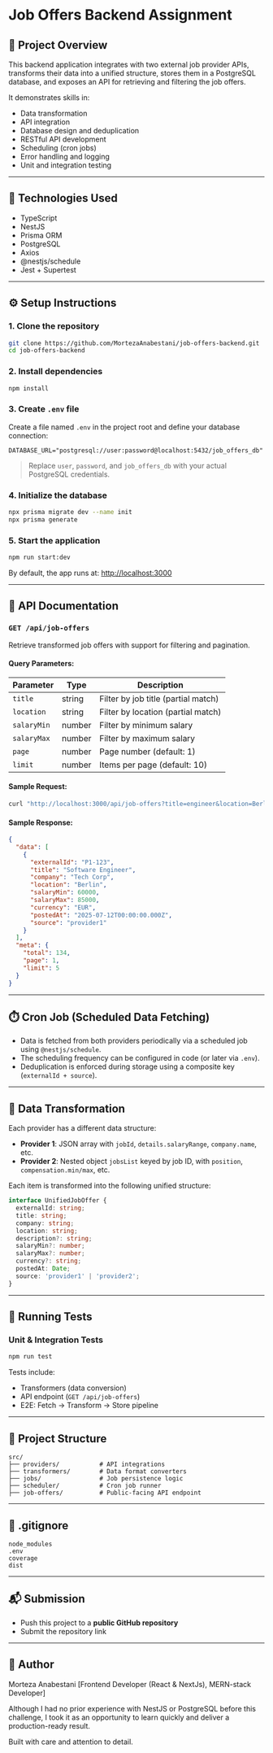 
# Job Offers Backend Assignment

## 📌 Project Overview

This backend application integrates with two external job provider APIs, transforms their data into a unified structure, stores them in a PostgreSQL database, and exposes an API for retrieving and filtering the job offers.

It demonstrates skills in:
- Data transformation
- API integration
- Database design and deduplication
- RESTful API development
- Scheduling (cron jobs)
- Error handling and logging
- Unit and integration testing

---

## 🚀 Technologies Used

- TypeScript
- NestJS
- Prisma ORM
- PostgreSQL
- Axios
- @nestjs/schedule
- Jest + Supertest

---

## ⚙️ Setup Instructions

### 1. Clone the repository

```bash
git clone https://github.com/MortezaAnabestani/job-offers-backend.git
cd job-offers-backend
```

### 2. Install dependencies

```bash
npm install
```

### 3. Create `.env` file

Create a file named `.env` in the project root and define your database connection:

```
DATABASE_URL="postgresql://user:password@localhost:5432/job_offers_db"
```

> Replace `user`, `password`, and `job_offers_db` with your actual PostgreSQL credentials.

### 4. Initialize the database

```bash
npx prisma migrate dev --name init
npx prisma generate
```

### 5. Start the application

```bash
npm run start:dev
```

By default, the app runs at: [http://localhost:3000](http://localhost:3000)

---

## 📡 API Documentation

### `GET /api/job-offers`

Retrieve transformed job offers with support for filtering and pagination.

#### Query Parameters:
| Parameter   | Type     | Description                              |
|-------------|----------|------------------------------------------|
| `title`     | string   | Filter by job title (partial match)      |
| `location`  | string   | Filter by location (partial match)       |
| `salaryMin` | number   | Filter by minimum salary                 |
| `salaryMax` | number   | Filter by maximum salary                 |
| `page`      | number   | Page number (default: 1)                 |
| `limit`     | number   | Items per page (default: 10)             |

#### Sample Request:

```bash
curl "http://localhost:3000/api/job-offers?title=engineer&location=Berlin&page=1&limit=5"
```

#### Sample Response:

```json
{
  "data": [
    {
      "externalId": "P1-123",
      "title": "Software Engineer",
      "company": "Tech Corp",
      "location": "Berlin",
      "salaryMin": 60000,
      "salaryMax": 85000,
      "currency": "EUR",
      "postedAt": "2025-07-12T00:00:00.000Z",
      "source": "provider1"
    }
  ],
  "meta": {
    "total": 134,
    "page": 1,
    "limit": 5
  }
}
```

---

## ⏱️ Cron Job (Scheduled Data Fetching)

- Data is fetched from both providers periodically via a scheduled job using `@nestjs/schedule`.
- The scheduling frequency can be configured in code (or later via `.env`).
- Deduplication is enforced during storage using a composite key (`externalId + source`).

---

## 🧠 Data Transformation

Each provider has a different data structure:

- **Provider 1**: JSON array with `jobId`, `details.salaryRange`, `company.name`, etc.
- **Provider 2**: Nested object `jobsList` keyed by job ID, with `position`, `compensation.min/max`, etc.

Each item is transformed into the following unified structure:

```ts
interface UnifiedJobOffer {
  externalId: string;
  title: string;
  company: string;
  location: string;
  description?: string;
  salaryMin?: number;
  salaryMax?: number;
  currency?: string;
  postedAt: Date;
  source: 'provider1' | 'provider2';
}
```

---

## 🧪 Running Tests

### Unit & Integration Tests

```bash
npm run test
```

Tests include:
- Transformers (data conversion)
- API endpoint (`GET /api/job-offers`)
- E2E: Fetch → Transform → Store pipeline

---

## 📁 Project Structure

```
src/
├── providers/           # API integrations
├── transformers/        # Data format converters
├── jobs/                # Job persistence logic
├── scheduler/           # Cron job runner
├── job-offers/          # Public-facing API endpoint
```

---

## 🚫 .gitignore

```
node_modules
.env
coverage
dist
```

---

## 📬 Submission

- Push this project to a **public GitHub repository**
- Submit the repository link

---

## 🙌 Author
Morteza Anabestani
[Frontend Developer (React & NextJs),
MERN-stack Developer]

Although I had no prior experience with NestJS or PostgreSQL before this challenge, I took it as an opportunity to learn quickly and deliver a production-ready result.

Built with care and attention to detail.
